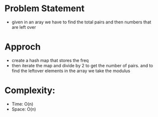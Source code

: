 # Problem Statement
- given in an aray we have to find the total pairs and then numbers that are left over

# Approch
- create a hash map that stores the freq
- then iterate the map and divide by 2 to get the number of pairs. and to find the leftover elements in the array we take the modulus  

# Complexity:
- Time: O(n)
- Space: O(n)